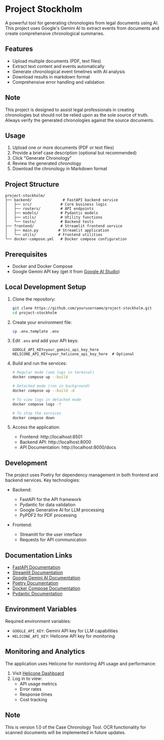 # Project Stockholm

A powerful tool for generating chronologies from legal documents using AI. This project uses Google's Gemini AI to extract events from documents and create comprehensive chronological summaries.

## Features

- Upload multiple documents (PDF, text files)
- Extract text content and events automatically
- Generate chronological event timelines with AI analysis
- Download results in markdown format
- Comprehensive error handling and validation

## Note

This project is designed to assist legal professionals in creating chronologies but should not be relied upon as the sole source of truth. Always verify the generated chronologies against the source documents.

## Usage

1. Upload one or more documents (PDF or text files)
2. Provide a brief case description (optional but recommended)
3. Click "Generate Chronology"
4. Review the generated chronology
5. Download the chronology in Markdown format

## Project Structure

```
project-stockholm/
├── backend/              # FastAPI backend service
│   ├── src/             # Core business logic
│   ├── routers/         # API endpoints
│   ├── models/          # Pydantic models
│   ├── utils/           # Utility functions
│   └── tests/           # Backend tests
├── frontend/            # Streamlit frontend service
│   ├── main.py         # Streamlit application
│   └── utils/          # Frontend utilities
└── docker-compose.yml   # Docker compose configuration
```

## Prerequisites

- Docker and Docker Compose
- Google Gemini API key (get it from [Google AI Studio](https://makersuite.google.com/app/apikey))

## Local Development Setup

1. Clone the repository:
   ```bash
   git clone https://github.com/yourusername/project-stockholm.git
   cd project-stockholm
   ```

2. Create your environment file:
   ```bash
   cp .env.template .env
   ```

3. Edit `.env` and add your API keys:
   ```
   GOOGLE_API_KEY=your_gemini_api_key_here
   HELICONE_API_KEY=your_helicone_api_key_here  # Optional
   ```

4. Build and run the services:
   ```bash
   # Regular mode (see logs in terminal)
   docker compose up --build

   # Detached mode (run in background)
   docker compose up --build -d

   # To view logs in detached mode
   docker compose logs -f

   # To stop the services
   docker compose down
   ```

5. Access the application:
   - Frontend: http://localhost:8501
   - Backend API: http://localhost:8000
   - API Documentation: http://localhost:8000/docs

## Development

The project uses Poetry for dependency management in both frontend and backend services. Key technologies:

- Backend:
  - FastAPI for the API framework
  - Pydantic for data validation
  - Google Generative AI for LLM processing
  - PyPDF2 for PDF processing

- Frontend:
  - Streamlit for the user interface
  - Requests for API communication

## Documentation Links

- [FastAPI Documentation](https://fastapi.tiangolo.com/)
- [Streamlit Documentation](https://docs.streamlit.io/)
- [Google Gemini AI Documentation](https://ai.google.dev/docs)
- [Poetry Documentation](https://python-poetry.org/docs/)
- [Docker Compose Documentation](https://docs.docker.com/compose/)
- [Pydantic Documentation](https://docs.pydantic.dev/)

## Environment Variables

Required environment variables:
- `GOOGLE_API_KEY`: Gemini API key for LLM capabilities
- `HELICONE_API_KEY`: Helicone API key for monitoring

## Monitoring and Analytics

The application uses Helicone for monitoring API usage and performance:
1. Visit [Helicone Dashboard](https://www.helicone.ai)
2. Log in to view:
   - API usage metrics
   - Error rates
   - Response times
   - Cost tracking



## Note

This is version 1.0 of the Case Chronology Tool. OCR functionality for scanned documents will be implemented in future updates. 